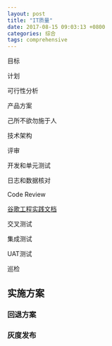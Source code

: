 ```yaml
---
layout: post
title: "IT质量"
date: 2017-08-15 09:03:13 +0800
categories: 综合
tags: comprehensive
---
```


目标

计划

可行性分析

产品方案

己所不欲勿施于人

技术架构

评审

开发和单元测试

日志和数据核对

Code Review

[谷歌工程实践文档](https://jimmysong.io/posts/google-engineering-practices-zh/)

交叉测试

集成测试

UAT测试

巡检

## 实施方案

### 回退方案

### 灰度发布